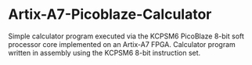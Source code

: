 # Artix-A7-Picoblaze-Calculator
Simple calculator program executed via the KCPSM6 PicoBlaze 8-bit soft processor core implemented on an Artix-A7 FPGA.  Calculator program written in assembly using the KCPSM6 8-bit instruction set.
